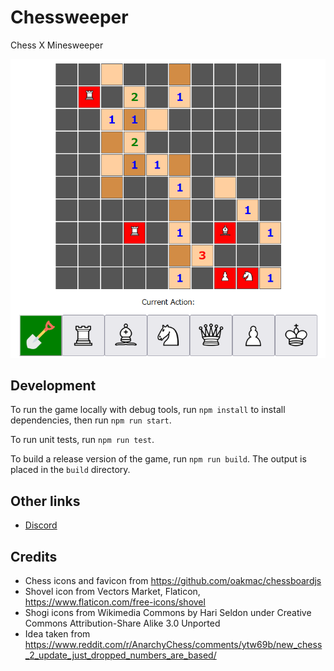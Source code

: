 # Chessweeper
Chess X Minesweeper

![Preview](.github/preview.png)

## Development

To run the game locally with debug tools, run `npm install` to install dependencies, then run `npm run start`.

To run unit tests, run `npm run test`.

To build a release version of the game, run `npm run build`. The output is placed in the `build` directory.

## Other links

- [Discord](https://discord.gg/VjJ95N2mV9)

## Credits
 - Chess icons and favicon from https://github.com/oakmac/chessboardjs
 - Shovel icon from Vectors Market, Flaticon, https://www.flaticon.com/free-icons/shovel
 - Shogi icons from Wikimedia Commons by Hari Seldon under Creative Commons Attribution-Share Alike 3.0 Unported
 - Idea taken from https://www.reddit.com/r/AnarchyChess/comments/ytw69b/new_chess_2_update_just_dropped_numbers_are_based/

